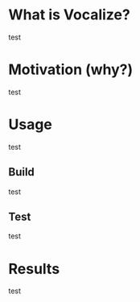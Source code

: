 # What is Vocalize?

test

# Motivation (why?)

test

# Usage

test

## Build

test

## Test

test

# Results

test
